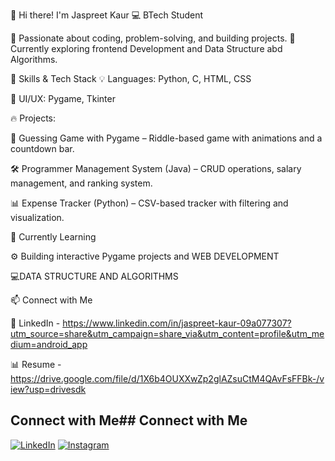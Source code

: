 👋 Hi there! I'm Jaspreet Kaur 
💻 BTech Student

🔹 Passionate about coding, problem-solving, and building projects.
🔹 Currently exploring frontend Development and Data Structure abd Algorithms.

🚀 Skills & Tech Stack
💡 Languages: Python, C, HTML, CSS

🎨 UI/UX: Pygame, Tkinter

🔥 Projects:

🎯 Guessing Game with Pygame – Riddle-based game with animations and a countdown bar.

🛠️ Programmer Management System (Java) – CRUD operations, salary management, and ranking system.

📊 Expense Tracker (Python) – CSV-based tracker with filtering and visualization.

🌱 Currently Learning

⚙️ Building interactive Pygame projects and WEB DEVELOPMENT

💻DATA STRUCTURE AND ALGORITHMS

📫 Connect with Me

💼 LinkedIn  - https://www.linkedin.com/in/jaspreet-kaur-09a077307?utm_source=share&utm_campaign=share_via&utm_content=profile&utm_medium=android_app

📊 Resume - https://drive.google.com/file/d/1X6b4OUXXwZp2glAZsuCtM4QAvFsFFBk-/view?usp=drivesdk

## Connect with Me## Connect with Me
[![LinkedIn](https://img.shields.io/badge/LinkedIn-0A66C2?style=for-the-badge&logo=linkedin&logoColor=white)](https://www.linkedin.com/in/jaspreet-kaur-09a077307)
[![Instagram](https://img.shields.io/badge/Instagram-E4405F?style=for-the-badge&logo=instagram&logoColor=white)](https://www.instagram.com/jass.kaur9977)

